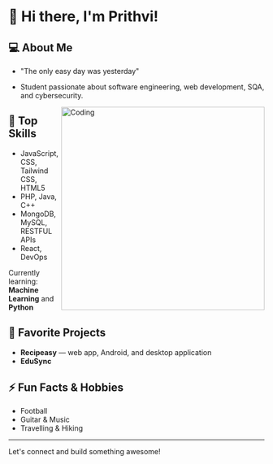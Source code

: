 # 👋 Hi there, I'm Prithvi!

## 💻 About Me
- "The only easy day was yesterday"
- Student passionate about software engineering, web development, SQA, and cybersecurity.

  <img align="right" alt="Coding" width="400" src="https://media0.giphy.com/media/v1.Y2lkPTc5MGI3NjExbDFoYnR2djdrcmI1aHR3NHQ1Y2t1Mml2amdsMjFhaWU5MGNkdzBpciZlcD12MV9pbnRlcm5hbF9naWZfYnlfaWQmY3Q9Zw/VbnUQpnihPSIgIXuZv/giphy.gif">

## 🚀 Top Skills
- JavaScript, CSS, Tailwind CSS, HTML5
- PHP, Java, C++
- MongoDB, MySQL, RESTFUL APIs
- React, DevOps

Currently learning: **Machine Learning** and **Python**

## 🌟 Favorite Projects
- **Recipeasy** — web app, Android, and desktop application
- **EduSync**

## ⚡ Fun Facts & Hobbies
- Football
- Guitar & Music
- Travelling & Hiking

---

Let's connect and build something awesome!
